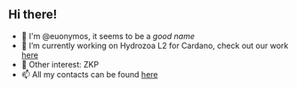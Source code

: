 ## Hi there!

- 👋 I'm @euonymos, it seems to be a _good name_ 
- 🔭 I’m currently working on Hydrozoa L2 for Cardano, check out our work [here](https://github.com/cardano-hydrozoa/hydrozoa) 
- 📖 Other interest: ZKP
- 📫 All my contacts can be found [here](https://euony.me/contact.html)
